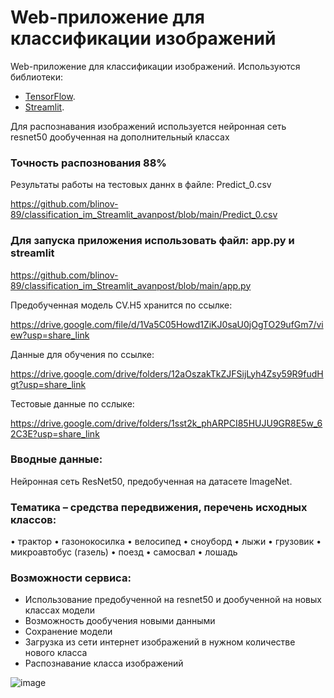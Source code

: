 # Web-приложение для классификации изображений

Web-приложение для классификации изображений. Используются библиотеки:

- [TensorFlow](https://www.tensorflow.org/).
- [Streamlit](https://streamlit.io/).

Для распознавания изображений используется нейронная сеть resnet50 дообученная на дополнительный классах
### Точность распознования 88%

Результаты работы на тестовых даннх в файле: Predict_0.csv

https://github.com/blinov-89/classification_im_Streamlit_avanpost/blob/main/Predict_0.csv

### Для запуска приложения использовать файл: app.py и streamlit

https://github.com/blinov-89/classification_im_Streamlit_avanpost/blob/main/app.py

Предобученная модель CV.H5 хранится по ссылке:

https://drive.google.com/file/d/1Va5C05Howd1ZiKJ0saU0jOgTO29ufGm7/view?usp=share_link

Данные для обучения по ссылке:

https://drive.google.com/drive/folders/12aOszakTkZJFSijLyh4Zsy59R9fudHgt?usp=share_link

Тестовые данные по сслыке:

https://drive.google.com/drive/folders/1sst2k_phARPCI85HUJU9GR8E5w_62C3E?usp=share_link

### Вводные данные: 

Нейронная сеть ResNet50, предобученная на датасете ImageNet.

### Тематика – средства передвижения, перечень исходных классов:

•  трактор
•  газонокосилка
•  велосипед
•  сноуборд
•  лыжи
•  грузовик
•  микроавтобус (газель)
•  поезд
•  самосвал
•  лошадь

### Возможности сервиса:

- Использование предобученной на resnet50 и дообученной на новых классах модели
- Возможность дообучения новыми данными
- Сохранение модели
- Загрузка из сети интернет изображений в нужном количестве нового класса
- Распознавание класса изображений

![image](https://user-images.githubusercontent.com/61515881/205485882-b95b05ae-ac14-428a-b8bc-bf94b012deb5.png)


